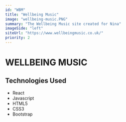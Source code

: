 ```yaml
---
id: "WBM"
title: "Wellbeing Music"
image: "wellbeing-music.PNG"
summary: "The Wellbeing Music site created for Nina"
imageSide: "left"
siteUrl: "https://www.wellbeingmusic.co.uk/"
priority: 2
---
```


# WELLBEING MUSIC

## Technologies Used

- React
- Javascript
- HTML5
- CSS3
- Bootstrap
